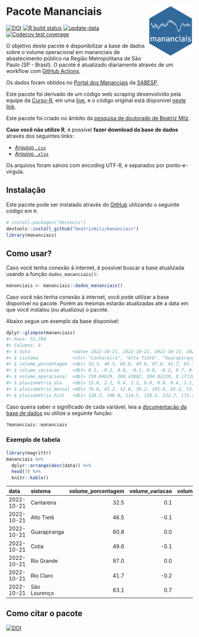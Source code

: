 
<!-- README.md is generated from README.Rmd. Please edit that file -->

# Pacote Mananciais <img src="man/figures/hexlogo.png" align="right" width = "120px"/>

<!-- badges: start -->

[![DOI](https://zenodo.org/badge/DOI/10.5281/zenodo.4733056.svg)](https://doi.org/10.5281/zenodo.4733056)
[![R build
status](https://github.com/beatrizmilz/mananciais/workflows/R-CMD-check/badge.svg)](https://github.com/beatrizmilz/mananciais/actions)
[![update-data](https://github.com/beatrizmilz/mananciais/actions/workflows/2-update_data.yaml/badge.svg)](https://github.com/beatrizmilz/mananciais/actions/workflows/2-update_data.yaml)
[![Codecov test
coverage](https://codecov.io/gh/beatrizmilz/mananciais/branch/master/graph/badge.svg)](https://codecov.io/gh/beatrizmilz/mananciais?branch=master)
<!-- badges: end -->

O objetivo deste pacote é disponibilizar a base de dados sobre o volume
operacional em mananciais de abastecimento público na Região
Metropolitana de São Paulo (SP - Brasil). O pacote é atualizado
diariamente através de um workflow com [GitHub
Actions](https://github.com/beatrizmilz/mananciais/actions).

Os dados foram obtidos no [Portal dos
Mananciais](http://mananciais.sabesp.com.br/Situacao) da
[SABESP](http://site.sabesp.com.br/site/Default.aspx).

Este pacote foi derivado de um código web scraping desenvolvido pela
equipe da [Curso-R](https://www.curso-r.com/), em uma
[live](https://youtu.be/jvZIxrMmOcQ), e o código original está
disponível [neste
link](https://github.com/curso-r/lives/blob/master/drafts/20200730_scraper_sabesp.R).

Este pacote foi criado no âmbito da [pesquisa de doutorado de Beatriz
Milz](https://beatrizmilz.github.io/tese/).

**Caso você não utilize R**, é possível **fazer download da base de
dados** através dos seguintes links:

-   [Arquivo
    `.csv`](https://github.com/beatrizmilz/mananciais/raw/master/inst/extdata/mananciais.csv)
-   [Arquivo
    `.xlsx`](https://github.com/beatrizmilz/mananciais/blob/master/inst/extdata/mananciais.xlsx?raw=true)

Os arquivos foram salvos com encoding UTF-8, e separados por
ponto-e-vírgula.

## Instalação

Este pacote pode ser instalado através do [GitHub](https://github.com/)
utilizando o seguinte código em `R`:

``` r
# install.packages("devtools")
devtools::install_github("beatrizmilz/mananciais")
library(mananciais)
```

## Como usar?

Caso você tenha conexão à internet, é possível buscar a base atualizada
usando a função `dados_mananciais()`:

``` r
mananciais <- mananciais::dados_mananciais() 
```

Caso você não tenha conexão à internet, você pode utilizar a base
disponível no pacote. Porém as mesmas estarão atualizadas até a data em
que você instalou (ou atualizou) o pacote.

Abaixo segue um exemplo da base disponível:

``` r
dplyr::glimpse(mananciais)
#> Rows: 51,704
#> Columns: 8
#> $ data                <date> 2022-10-21, 2022-10-21, 2022-10-21, 2022-10-21, 2…
#> $ sistema             <chr> "Cantareira", "Alto Tietê", "Guarapiranga", "Cotia…
#> $ volume_porcentagem  <dbl> 32.5, 46.5, 60.8, 49.6, 97.0, 41.7, 63.1, 32.4, 46…
#> $ volume_variacao     <dbl> 0.1, -0.1, 0.0, -0.1, 0.0, -0.2, 0.7, 0.0, -0.2, 0…
#> $ volume_operacional  <dbl> 319.04629, 260.43862, 104.02220, 8.17720, 108.7802…
#> $ pluviometria_dia    <dbl> 15.0, 2.2, 6.4, 1.2, 6.8, 0.8, 0.4, 1.1, 0.2, 0.2,…
#> $ pluviometria_mensal <dbl> 76.6, 43.2, 52.8, 30.2, 101.8, 65.2, 53.8, 61.6, 4…
#> $ pluviometria_hist   <dbl> 126.3, 106.0, 114.5, 120.2, 132.7, 173.7, 141.2, 1…
```

Caso queira saber o significado de cada variável, leia a [documentação
da base de
dados](https://beatrizmilz.github.io/mananciais/reference/mananciais.html)
ou utilize a seguinte função:

``` r
?mananciais::mananciais
```

### Exemplo de tabela

``` r
library(magrittr)
mananciais %>% 
  dplyr::arrange(desc(data)) %>% 
  head(7) %>%
  knitr::kable()
```

| data       | sistema      | volume_porcentagem | volume_variacao | volume_operacional | pluviometria_dia | pluviometria_mensal | pluviometria_hist |
|:-----------|:-------------|-------------------:|----------------:|-------------------:|-----------------:|--------------------:|------------------:|
| 2022-10-21 | Cantareira   |               32.5 |             0.1 |          319.04629 |             15.0 |                76.6 |             126.3 |
| 2022-10-21 | Alto Tietê   |               46.5 |            -0.1 |          260.43862 |              2.2 |                43.2 |             106.0 |
| 2022-10-21 | Guarapiranga |               60.8 |             0.0 |          104.02220 |              6.4 |                52.8 |             114.5 |
| 2022-10-21 | Cotia        |               49.6 |            -0.1 |            8.17720 |              1.2 |                30.2 |             120.2 |
| 2022-10-21 | Rio Grande   |               97.0 |             0.0 |          108.78021 |              6.8 |               101.8 |             132.7 |
| 2022-10-21 | Rio Claro    |               41.7 |            -0.2 |            5.69864 |              0.8 |                65.2 |             173.7 |
| 2022-10-21 | São Lourenço |               63.1 |             0.7 |           56.04172 |              0.4 |                53.8 |             141.2 |

## Como citar o pacote

[![DOI](https://zenodo.org/badge/DOI/10.5281/zenodo.4733056.svg)](https://doi.org/10.5281/zenodo.4733056)
